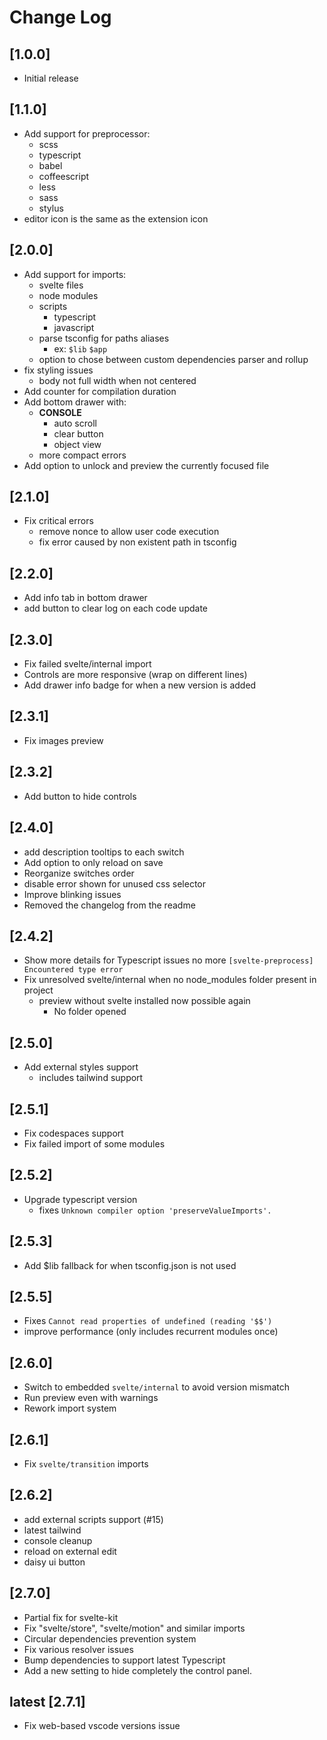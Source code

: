 # Change Log

## [1.0.0]

- Initial release

## [1.1.0]

- Add support for preprocessor:
  - scss
  - typescript
  - babel
  - coffeescript
  - less
  - sass
  - stylus
- editor icon is the same as the extension icon

## [2.0.0]

- Add support for imports:
  - svelte files
  - node modules
  - scripts
    - typescript
    - javascript
  - parse tsconfig for paths aliases
    - ex: `$lib` `$app`
  - option to chose between custom dependencies parser and rollup
- fix styling issues
  - body not full width when not centered
- Add counter for compilation duration
- Add bottom drawer with:
  - **CONSOLE**
    - auto scroll
    - clear button
    - object view
  - more compact errors
- Add option to unlock and preview the currently focused file

## [2.1.0]

- Fix critical errors
  - remove nonce to allow user code execution
  - fix error caused by non existent path in tsconfig

## [2.2.0]

- Add info tab in bottom drawer
- add button to clear log on each code update

## [2.3.0]

- Fix failed svelte/internal import
- Controls are more responsive (wrap on different lines)
- Add drawer info badge for when a new version is added

## [2.3.1]

- Fix images preview

## [2.3.2]

- Add button to hide controls

## [2.4.0]

- add description tooltips to each switch
- Add option to only reload on save
- Reorganize switches order
- disable error shown for unused css selector
- Improve blinking issues
- Removed the changelog from the readme

## [2.4.2]

- Show more details for Typescript issues no more `[svelte-preprocess] Encountered type error`
- Fix unresolved svelte/internal when no node_modules folder present in project
  - preview without svelte installed now possible again
    - No folder opened

## [2.5.0]

- Add external styles support
  - includes tailwind support

## [2.5.1]

- Fix codespaces support
- Fix failed import of some modules

## [2.5.2]

- Upgrade typescript version
  - fixes `Unknown compiler option 'preserveValueImports'.`

## [2.5.3]

- Add $lib fallback for when tsconfig.json is not used

## [2.5.5]

- Fixes `Cannot read properties of undefined (reading '$$')`
- improve performance (only includes recurrent modules once)

## [2.6.0]

- Switch to embedded `svelte/internal` to avoid version mismatch
- Run preview even with warnings
- Rework import system


## [2.6.1]

- Fix `svelte/transition` imports

## [2.6.2]

+ add external scripts support (#15)
+ latest tailwind
+ console cleanup
+ reload on external edit
+ daisy ui button
  
## [2.7.0]

+ Partial fix for svelte-kit
+ Fix "svelte/store", "svelte/motion" and similar imports
+ Circular dependencies prevention system
+ Fix various resolver issues
+ Bump dependencies to support latest Typescript
+ Add a new setting to hide completely the control panel.

## latest [2.7.1]

+ Fix web-based vscode versions issue